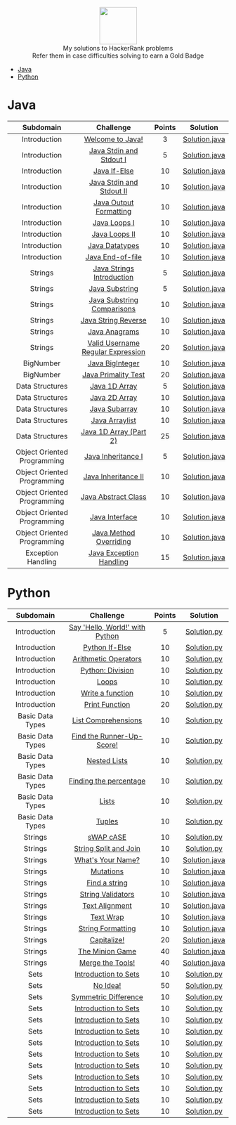 <p align="center">
    <a href="https://www.hackerrank.com/RodneyShag">
        <img height=85 src="https://d3keuzeb2crhkn.cloudfront.net/hackerrank/assets/styleguide/logo_wordmark-f5c5eb61ab0a154c3ed9eda24d0b9e31.svg">
    </a>
    <br>My solutions to HackerRank problems
    <br>Refer them in case difficulties solving to earn a Gold Badge
</p>

* [Java](#java)
* [Python](#python)

# Java

|          Subdomain          |                                                         Challenge                                                        | Points |                                                                                         Solution                                                                                        |
|:---------------------------:|:------------------------------------------------------------------------------------------------------------------------:|:------:|:---------------------------------------------------------------------------------------------------------------------------------------------------------------------------------------:|
|         Introduction        | [Welcome to Java!](https://www.hackerrank.com/challenges/welcome-to-java)                                                |    3   | [Solution.java](https://github.com/jugal-chauhan/Hackerrank-Solutions/blob/master/Java/Introduction/WelcomeToJava.java)                                                  |
|         Introduction        | [Java Stdin and Stdout I](https://www.hackerrank.com/challenges/java-stdin-and-stdout-1)                                 |    5   | [Solution.java](https://github.com/jugal-chauhan/Hackerrank-Solutions/blob/master/Java/Introduction/JavaStdinStdout_1.java)                                       |
|         Introduction        | [Java If-Else](https://www.hackerrank.com/challenges/java-if-else)                                                       |   10   | [Solution.java](https://github.com/jugal-chauhan/Hackerrank-Solutions/blob/master/Java/Introduction/JavaIfElse.java)                                                        |
|         Introduction        | [Java Stdin and Stdout II](https://www.hackerrank.com/challenges/java-stdin-stdout)                                      |   10   | [Solution.java](https://github.com/jugal-chauhan/Hackerrank-Solutions/blob/master/Java/Introduction/JavaStdinStdout_2.java)                                      |
|         Introduction        | [Java Output Formatting](https://www.hackerrank.com/challenges/java-output-formatting)                                   |   10   | [Solution.java](https://github.com/jugal-chauhan/Hackerrank-Solutions/blob/master/Java/Introduction/JavaOutputFormatting.java)                                            |
|         Introduction        | [Java Loops I](https://www.hackerrank.com/challenges/java-loops-i)                                                       |   10   | [Solution.java](https://github.com/jugal-chauhan/Hackerrank-Solutions/blob/master/Java/Introduction/JavaLoops_1.java)                                                      |
|         Introduction        | [Java Loops II](https://www.hackerrank.com/challenges/java-loops)                                                        |   10   | [Solution.java](https://github.com/jugal-chauhan/Hackerrank-Solutions/blob/master/Java/Introduction/JavaLoops_2.java)                                                     |
|         Introduction        | [Java Datatypes](https://www.hackerrank.com/challenges/java-datatypes)                                                   |   10   | [Solution.java](https://github.com/jugal-chauhan/Hackerrank-Solutions/blob/master/Java/Introduction/JavaDatatypes.java)                                                      |
|         Introduction        | [Java End-of-file](https://www.hackerrank.com/challenges/java-end-of-file)                                               |   10   | [Solution.java](https://github.com/jugal-chauhan/Hackerrank-Solutions/blob/master/Java/Introduction/JavaEndOfFile.java)                          |
|           Strings           | [Java Strings Introduction](https://www.hackerrank.com/challenges/java-strings-introduction)                             |    5   | [Solution.java](https://github.com/jugal-chauhan/Hackerrank-Solutions/blob/master/Java/Strings/JavaStringsIntroduction.java)                                              |
|           Strings           | [Java Substring](https://www.hackerrank.com/challenges/java-substring)                                                   |    5   | [Solution.java](https://github.com/jugal-chauhan/Hackerrank-Solutions/blob/master/Java/Strings/JavaSubstring.java)                                                           |
|           Strings           | [Java Substring Comparisons](https://www.hackerrank.com/challenges/java-string-compare/problem)                                         |   10   | [Solution.java](https://github.com/jugal-chauhan/Hackerrank-Solutions/blob/master/Java/Strings/JavaSubstringComparisons.java)                                                    |
|           Strings           | [Java String Reverse](https://www.hackerrank.com/challenges/java-string-reverse)                                         |   10   | [Solution.java](https://github.com/jugal-chauhan/Hackerrank-Solutions/blob/master/Java/Strings/JavaStringReverse.java)                                                    |
|           Strings           | [Java Anagrams](https://www.hackerrank.com/challenges/java-anagrams)                                                     |   10   | [Solution.java](https://github.com/jugal-chauhan/Hackerrank-Solutions/blob/master/Java/Strings/JavaAnagrams.java)                                                            |
|           Strings           | [Valid Username Regular Expression](https://www.hackerrank.com/challenges/valid-username-checker/problem)                          |   20   | [Solution.java](https://github.com/jugal-chauhan/Hackerrank-Solutions/blob/master/Java/Strings/ValidUsernameRegularExpression.java)                                  |
|          BigNumber          | [Java BigInteger](https://www.hackerrank.com/challenges/java-biginteger)                                                 |   10   | [Solution.java](https://github.com/jugal-chauhan/Hackerrank-Solutions/blob/master/Java/BigNumber/JavaBigInteger.java)                                                        |
|          BigNumber          | [Java Primality Test](https://www.hackerrank.com/challenges/java-primality-test)                                         |   20   | [Solution.java](https://github.com/jugal-chauhan/Hackerrank-Solutions/blob/master/Java/BigNumber/JavaPrimalityTest.java)                                                  |
|       Data Structures       | [Java 1D Array](https://www.hackerrank.com/challenges/java-1d-array-introduction)                                        |    5   | [Solution.java](https://github.com/jugal-chauhan/Hackerrank-Solutions/blob/master/Java/Data%20Structures/Java1DArray.java)                                                |
|       Data Structures       | [Java 2D Array](https://www.hackerrank.com/challenges/java-2d-array)                                                     |   10   | [Solution.java](https://github.com/jugal-chauhan/Hackerrank-Solutions/blob/master/Java/Data%20Structures/Java2DArray.java)                                                |
|       Data Structures       | [Java Subarray](https://www.hackerrank.com/challenges/java-negative-subarray)                                            |   10   | [Solution.java](https://github.com/jugal-chauhan/Hackerrank-Solutions/blob/master/Java/Data%20Structures/JavaSubarray.java)                                                  |
|       Data Structures       | [Java Arraylist](https://www.hackerrank.com/challenges/java-arraylist)                                                   |   10   | [Solution.java](https://github.com/jugal-chauhan/Hackerrank-Solutions/blob/master/Java/Data%20Structures/JavaArraylist.java)                                                 |
|       Data Structures       | [Java 1D Array (Part 2)](https://www.hackerrank.com/challenges/java-1d-array)                                            |   25   | [Solution.java](https://github.com/jugal-chauhan/Hackerrank-Solutions/blob/master/Java/Data%20Structures/Java1DArrayPart2.java)                                   |
| Object Oriented Programming | [Java Inheritance I](https://www.hackerrank.com/challenges/java-inheritance-1)                                           |    5   | [Solution.java](https://github.com/jugal-chauhan/Hackerrank-Solutions/blob/master/Java/Object%20Oriented%20Programming/JavaInheritance1.java)                             |
| Object Oriented Programming | [Java Inheritance II](https://www.hackerrank.com/challenges/java-inheritance-2)                                          |   10   | [Solution.java](https://github.com/jugal-chauhan/Hackerrank-Solutions/blob/master/Java/Object%20Oriented%20Programming/JavaInheritance2.java)                            |
| Object Oriented Programming | [Java Abstract Class](https://www.hackerrank.com/challenges/java-abstract-class)                                         |   10   | [Solution.java](https://github.com/jugal-chauhan/Hackerrank-Solutions/blob/master/Java/Object%20Oriented%20Programming/JavaAbstractClass.java)                            |
| Object Oriented Programming | [Java Interface](https://www.hackerrank.com/challenges/java-interface)                                                   |   10   | [Solution.java](https://github.com/jugal-chauhan/Hackerrank-Solutions/blob/master/Java/Object%20Oriented%20Programming/JavaInterface.java)                                   |
| Object Oriented Programming | [Java Method Overriding](https://www.hackerrank.com/challenges/java-method-overriding)                                   |   10   | [Solution.java](https://github.com/jugal-chauhan/Hackerrank-Solutions/blob/master/Java/Object%20Oriented%20Programming/JavaMethodOverriding.javaq)                         |
|      Exception Handling     | [Java Exception Handling](https://www.hackerrank.com/challenges/java-exception-handling)                                 |   15   | [Solution.java](https://github.com/jugal-chauhan/Hackerrank-Solutions/blob/master/Java/Exception%20Handling/JavaExceptionHandling.java)                                   |


# Python

|          Subdomain          |                                                         Challenge                                                        | Points |                                                                                         Solution                                                                                        |
|:---------------------------:|:------------------------------------------------------------------------------------------------------------------------:|:------:|:---------------------------------------------------------------------------------------------------------------------------------------------------------------------------------------:|
|         Introduction        | [Say 'Hello, World!' with Python](https://www.hackerrank.com/challenges/py-hello-world/problem)                                                |    5   | [Solution.py](https://github.com/jugal-chauhan/Hackerrank-Solutions/blob/master/Python/Introduction/SayHelloWorldWithPython.py)                                                  |
|         Introduction        | [Python If-Else](https://www.hackerrank.com/challenges/py-if-else/problem)                                 |    10   | [Solution.py](https://github.com/jugal-chauhan/Hackerrank-Solutions/blob/master/Python/Introduction/PythonIfElse.py)                                       |
|         Introduction        | [Arithmetic Operators](https://www.hackerrank.com/challenges/python-arithmetic-operators/problem)                                                       |   10   | [Solution.py](https://github.com/jugal-chauhan/Hackerrank-Solutions/blob/master/Python/Introduction/ArithmeticOperators.py)                                                        |
|         Introduction        | [Python: Division](https://www.hackerrank.com/challenges/python-division/problem)                                      |   10   | [Solution.py](https://github.com/jugal-chauhan/Hackerrank-Solutions/blob/master/Python/Introduction/PythonDivision.py)                                      |
|         Introduction        | [Loops](https://www.hackerrank.com/challenges/python-loops/problem)                                   |   10   | [Solution.py](https://github.com/jugal-chauhan/Hackerrank-Solutions/blob/master/Python/Introduction/Loops.py)                                            |
|         Introduction        | [Write a function](https://www.hackerrank.com/challenges/write-a-function/problem)                                                       |   10   | [Solution.py](https://github.com/jugal-chauhan/Hackerrank-Solutions/blob/master/Python/Introduction/WriteAFunction.py)                                                      |
|         Introduction        | [Print Function](https://www.hackerrank.com/challenges/python-print/problem)                                                        |   20   | [Solution.py](https://github.com/jugal-chauhan/Hackerrank-Solutions/blob/master/Python/Introduction/PrintFunction.py)                                                     |
|         Basic Data Types        | [List Comprehensions](https://www.hackerrank.com/challenges/list-comprehensions/problem)                                                   |   10   | [Solution.py](https://github.com/jugal-chauhan/Hackerrank-Solutions/blob/master/Java/Introduction/JavaDatatypes.java)                                                      |
|         Basic Data Types        | [Find the Runner-Up-Score!](https://www.hackerrank.com/challenges/find-second-maximum-number-in-a-list/problem)                                               |   10   | [Solution.py](https://github.com/jugal-chauhan/Hackerrank-Solutions/blob/master/Java/Introduction/JavaEndOfFile.java)                          |
|           Basic Data Types           | [Nested Lists](https://www.hackerrank.com/challenges/nested-list/problem)                             |    10   | [Solution.py](https://github.com/jugal-chauhan/Hackerrank-Solutions/blob/master/Java/Strings/JavaStringsIntroduction.java)                                              |
|           Basic Data Types           | [Finding the percentage](https://www.hackerrank.com/challenges/finding-the-percentage/problem)                                                   |    10   | [Solution.py](https://github.com/jugal-chauhan/Hackerrank-Solutions/blob/master/Java/Strings/JavaSubstring.java)                                                           |
|           Basic Data Types           | [Lists](https://www.hackerrank.com/challenges/python-lists/problem)                                         |   10   | [Solution.py](https://github.com/jugal-chauhan/Hackerrank-Solutions/blob/master/Java/Strings/JavaSubstringComparisons.java)                                                    |
|           Basic Data Types           | [Tuples](https://www.hackerrank.com/challenges/python-tuples/problem)                                         |   10   | [Solution.py](https://github.com/jugal-chauhan/Hackerrank-Solutions/blob/master/Java/Strings/JavaStringReverse.java)                                                    |
|           Strings           | [sWAP cASE](https://www.hackerrank.com/challenges/swap-case/problem)                                                     |   10   | [Solution.py](https://github.com/jugal-chauhan/Hackerrank-Solutions/blob/master/Java/Strings/JavaAnagrams.java)                                                            |
|           Strings           | [String Split and Join](https://www.hackerrank.com/challenges/python-string-split-and-join/problem)                          |   10   | [Solution.py](https://github.com/jugal-chauhan/Hackerrank-Solutions/blob/master/Java/Strings/ValidUsernameRegularExpression.java)                                  |
|          Strings          | [What's Your Name?](https://www.hackerrank.com/challenges/whats-your-name/problem)                                                 |   10   | [Solution.java](https://github.com/jugal-chauhan/Hackerrank-Solutions/blob/master/Java/BigNumber/JavaBigInteger.java)                                                        |
|          Strings          | [Mutations](https://www.hackerrank.com/challenges/python-mutations/problem)                                         |   10   | [Solution.java](https://github.com/jugal-chauhan/Hackerrank-Solutions/blob/master/Java/BigNumber/JavaPrimalityTest.java)                                                  |
|          Strings          | [Find a string](https://www.hackerrank.com/challenges/find-a-string/problem)                                        |    10   | [Solution.java](https://github.com/jugal-chauhan/Hackerrank-Solutions/blob/master/Java/Data%20Structures/Java1DArray.java)                                                |
|          Strings          | [String Validators](https://www.hackerrank.com/challenges/string-validators/problem)                                                     |   10   | [Solution.java](https://github.com/jugal-chauhan/Hackerrank-Solutions/blob/master/Java/Data%20Structures/Java2DArray.java)                                                |
|          Strings          | [Text Alignment](https://www.hackerrank.com/challenges/text-alignment/problem)                                            |   10   | [Solution.java](https://github.com/jugal-chauhan/Hackerrank-Solutions/blob/master/Java/Data%20Structures/JavaSubarray.java)                                                  |
|          Strings          | [Text Wrap](https://www.hackerrank.com/challenges/text-wrap/problem)                                                   |   10   | [Solution.java](https://github.com/jugal-chauhan/Hackerrank-Solutions/blob/master/Java/Data%20Structures/JavaArraylist.java)                                                 |
|          Strings          | [String Formatting](https://www.hackerrank.com/challenges/python-string-formatting/problem)                                            |   10   | [Solution.java](https://github.com/jugal-chauhan/Hackerrank-Solutions/blob/master/Java/Data%20Structures/Java1DArrayPart2.java)                                   |
|          Strings          | [Capitalize!](https://www.hackerrank.com/challenges/capitalize/problem)                                           |    20   | [Solution.java](https://github.com/jugal-chauhan/Hackerrank-Solutions/blob/master/Java/Object%20Oriented%20Programming/JavaInheritance1.java)                             |
|          Strings          | [The Minion Game](https://www.hackerrank.com/challenges/the-minion-game/problem)                                          |   40   | [Solution.java](https://github.com/jugal-chauhan/Hackerrank-Solutions/blob/master/Java/Object%20Oriented%20Programming/JavaInheritance2.java)                            |
|          Strings          | [Merge the Tools!](https://www.hackerrank.com/challenges/merge-the-tools/problem)                                         |   40   | [Solution.java](https://github.com/jugal-chauhan/Hackerrank-Solutions/blob/master/Java/Object%20Oriented%20Programming/JavaAbstractClass.java)                            |
|          Sets          | [Introduction to Sets](https://www.hackerrank.com/challenges/py-introduction-to-sets/problem)                                                   |   10   | [Solution.py](https://github.com/jugal-chauhan/Hackerrank-Solutions/blob/master/Java/Object%20Oriented%20Programming/JavaInterface.java)                                   |
|          Sets          | [No Idea!](https://www.hackerrank.com/challenges/no-idea/problem)                                                   |   50   | [Solution.py](https://github.com/jugal-chauhan/Hackerrank-Solutions/blob/master/Java/Object%20Oriented%20Programming/JavaInterface.java)                                   |
|          Sets          | [Symmetric Difference](https://www.hackerrank.com/challenges/symmetric-difference/problem)                                                   |   10   | [Solution.py](https://github.com/jugal-chauhan/Hackerrank-Solutions/blob/master/Java/Object%20Oriented%20Programming/JavaInterface.java)                                   |
|          Sets          | [Introduction to Sets](https://www.hackerrank.com/challenges/py-introduction-to-sets/problem)                                                   |   10   | [Solution.py](https://github.com/jugal-chauhan/Hackerrank-Solutions/blob/master/Java/Object%20Oriented%20Programming/JavaInterface.java)                                   |
|          Sets          | [Introduction to Sets](https://www.hackerrank.com/challenges/py-introduction-to-sets/problem)                                                   |   10   | [Solution.py](https://github.com/jugal-chauhan/Hackerrank-Solutions/blob/master/Java/Object%20Oriented%20Programming/JavaInterface.java)                                   |
|          Sets          | [Introduction to Sets](https://www.hackerrank.com/challenges/py-introduction-to-sets/problem)                                                   |   10   | [Solution.py](https://github.com/jugal-chauhan/Hackerrank-Solutions/blob/master/Java/Object%20Oriented%20Programming/JavaInterface.java)                                   |
|          Sets          | [Introduction to Sets](https://www.hackerrank.com/challenges/py-introduction-to-sets/problem)                                                   |   10   | [Solution.py](https://github.com/jugal-chauhan/Hackerrank-Solutions/blob/master/Java/Object%20Oriented%20Programming/JavaInterface.java)                                   |
|          Sets          | [Introduction to Sets](https://www.hackerrank.com/challenges/py-introduction-to-sets/problem)                                                   |   10   | [Solution.py](https://github.com/jugal-chauhan/Hackerrank-Solutions/blob/master/Java/Object%20Oriented%20Programming/JavaInterface.java)                                   |
|          Sets          | [Introduction to Sets](https://www.hackerrank.com/challenges/py-introduction-to-sets/problem)                                                   |   10   | [Solution.py](https://github.com/jugal-chauhan/Hackerrank-Solutions/blob/master/Java/Object%20Oriented%20Programming/JavaInterface.java)                                   |
|          Sets          | [Introduction to Sets](https://www.hackerrank.com/challenges/py-introduction-to-sets/problem)                                                   |   10   | [Solution.py](https://github.com/jugal-chauhan/Hackerrank-Solutions/blob/master/Java/Object%20Oriented%20Programming/JavaInterface.java)                                   |
|          Sets          | [Introduction to Sets](https://www.hackerrank.com/challenges/py-introduction-to-sets/problem)                                                   |   10   | [Solution.py](https://github.com/jugal-chauhan/Hackerrank-Solutions/blob/master/Java/Object%20Oriented%20Programming/JavaInterface.java)                                   |
|          Sets          | [Introduction to Sets](https://www.hackerrank.com/challenges/py-introduction-to-sets/problem)                                                   |   10   | [Solution.py](https://github.com/jugal-chauhan/Hackerrank-Solutions/blob/master/Java/Object%20Oriented%20Programming/JavaInterface.java)                                   |
|          Sets          | [Introduction to Sets](https://www.hackerrank.com/challenges/py-introduction-to-sets/problem)                                                   |   10   | [Solution.py](https://github.com/jugal-chauhan/Hackerrank-Solutions/blob/master/Java/Object%20Oriented%20Programming/JavaInterface.java)                                   |